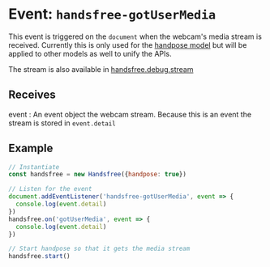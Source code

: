 # Event: `handsfree-gotUserMedia`

This event is triggered on the `document` when the webcam's media stream is received. Currently this is only used for the [handpose model](/ref/model/handpose/) but will be applied to other models as well to unify the APIs.

The stream is also available in [handsfree.debug.stream](/ref/prop/debug/)

## Receives

event
: An event object the webcam stream. Because this is an event the stream is stored in `event.detail`

## Example

```js
// Instantiate
const handsfree = new Handsfree({handpose: true})

// Listen for the event
document.addEventListener('handsfree-gotUserMedia', event => {
  console.log(event.detail)
})
handsfree.on('gotUserMedia', event => {
  console.log(event.detail)
})

// Start handpose so that it gets the media stream
handsfree.start()
```